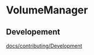 # VolumeManager

## Developement

[docs/contributing/Development](docs/contributing/Development.md)
